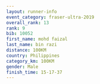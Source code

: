 ```yaml
---
layout: runner-info 
event_category: fraser-ultra-2019 
overall_rank: 13
rank: 9
bib: 10052
first_name: mohd faizal
last_name: bin razi
distance: 100KM
country: Philippines
category_km: 100KM
gender: Male
finish_time: 15-17-37
---
```

